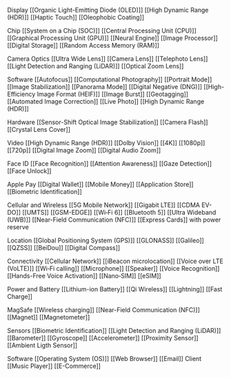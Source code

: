 
Display
	[[Organic Light-Emitting Diode (OLED)]]
	[[High Dynamic Range (HDR)]]
	[[Haptic Touch]]
	[[Oleophobic Coating]]

Chip
	[[System on a Chip (SOC)]]
	[[Central Processing Unit (CPU)]]
	[[Graphical Processing Unit (GPU)]]
	[[Neural Engine]]
	[[Image Processor]]
	[[Digital Storage]]
	[[Random Access Memory (RAM)]]

Camera
Optics
	[[Ultra Wide Lens]]
	[[Camera Lens]]
	[[Telephoto Lens]]
	[[Light Detection and Ranging (LiDAR)]]
	[[Optical Zoom Lens]]

Software
	[[Autofocus]]
	[[Computational Photography]]
	[[Portrait Mode]]
	[[Image Stabilization]]
	[[Panorama Mode]]
	[[Digital Negative (DNG)]]
	[[High-Efficiency Image Format (HEIF)]]
	[[Image Burst]]
	[[Geotagging]]
	[[Automated Image Correction]]
	[[Live Photo]]
	[[High Dynamic Range (HDR)]]

Hardware
	[[Sensor-Shift Optical Image Stabilization]]
	[[Camera Flash]]
	[[Crystal Lens Cover]]

Video
	[[High Dynamic Range (HDR)]]
	[[Dolby Vision]]
	[[4K]]
	[[1080p]]
	[[720p]]
	[[Digital Image Zoom]]
	[[Digital Audio Zoom]]

Face ID
	[[Face Recognition]]
	[[Attention Awareness]]
	[[Gaze Detection]]
	[[Face Unlock]]

Apple Pay
	[[Digital Wallet]]
	[[Mobile Money]]
	[[Application Store]]
	[[Biometric Identification]]

Cellular and Wireless
	[[5G Mobile Network]]
	[[Gigabit LTE]]
	[[CDMA EV-DO]]
	[[UMTS]]
	[[GSM-EDGE]]
	[[Wi‑Fi 6]]
	[[Bluetooth 5]]
	[[Ultra Wideband (UWB)]]
	[[Near-Field Communication (NFC)]]
	[[Express Cards]] with power reserve

Location
	[[Global Positioning System (GPS)]]
	[[GLONASS]]
	[[Galileo]]
	[[QZSS]]
	[[BeiDou]]
	[[Digital Compass]]
	
Connectivity
	[[Cellular Network]]
	[[iBeacon microlocation]]
	[[Voice over LTE (VoLTE)]]
	[[Wi‑Fi calling]]
	[[Microphone]]
	[[Speaker]]
	[[Voice Recognition]]
	[[Hands-Free Voice Activation]]
	[[Nano‑SIM]]
	[[eSIM]]

Power and Battery
	[[Lithium-ion Battery]]
	[[Qi Wireless]]
	[[Lightning]]
	[[Fast Charge]]

MagSafe
	[[Wireless charging]]
	[[Near-Field Communication (NFC)]]
	[[Magnet]]
	[[Magnetometer]]

Sensors
	[[Biometric Identification]]
	[[Light Detection and Ranging (LiDAR)]]
	[[Barometer]]
	[[Gyroscope]]
	[[Accelerometer]]
	[[Proximity Sensor]]
	[[Ambient Ligth Sensor]]

Software
	[[Operating System (OS)]]
	[[Web Browser]]
	[[Email]] Client
	[[Music Player]]
	[[E-Commerce]]